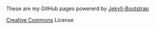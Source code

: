 These are my GitHub pages powererd by [Jekyll-Bootstrap](http://jekyllbootstrap.com)

[Creative Commons](http://creativecommons.org/licenses/by-nc-sa/3.0/) License